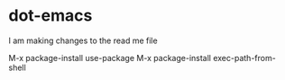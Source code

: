 # dot-emacs

I am making changes to the read me file

M-x package-install use-package
M-x package-install exec-path-from-shell
